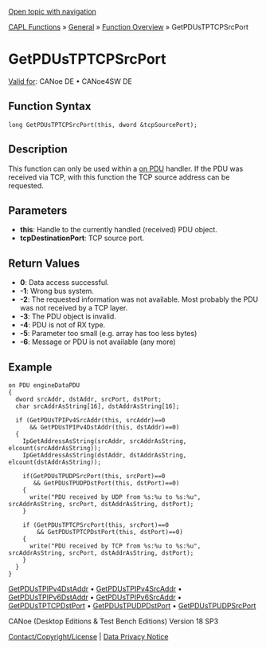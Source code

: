 [Open topic with navigation](../../../../../CANoeDEFamily.htm#Topics/CAPLFunctions/Other/Functions/CAPLfunctionGetPDUsTPTCPSrcPort.md)

[CAPL Functions](../../CAPLfunctions.md) » [General](../CAPLGeneralStartPage.md) » [Function Overview](../CAPLfunctionsGeneralOverview.md) » GetPDUsTPTCPSrcPort

# GetPDUsTPTCPSrcPort

[Valid for](../../../Shared/FeatureAvailability.md): CANoe DE • CANoe4SW DE

## Function Syntax

```
long GetPDUsTPTCPSrcPort(this, dword &tcpSourcePort);
```

## Description

This function can only be used within a [on PDU](../EventProcedures/CAPLfunctionOnPDU.md) handler. If the PDU was received via TCP, with this function the TCP source address can be requested.

## Parameters

- **this**: Handle to the currently handled (received) PDU object.
- **tcpDestinationPort**: TCP source port.

## Return Values

- **0**: Data access successful.
- **-1**: Wrong bus system.
- **-2**: The requested information was not available. Most probably the PDU was not received by a TCP layer.
- **-3**: The PDU object is invalid.
- **-4**: PDU is not of RX type.
- **-5**: Parameter too small (e.g. array has too less bytes)
- **-6**: Message or PDU is not available (any more)

## Example

```plaintext
on PDU engineDataPDU
{
  dword srcAddr, dstAddr, srcPort, dstPort;
  char srcAddrAsString[16], dstAddrAsString[16];

  if (GetPDUsTPIPv4SrcAddr(this, srcAddr)==0
      && GetPDUsTPIPv4DstAddr(this, dstAddr)==0)
  {
    IpGetAddressAsString(srcAddr, srcAddrAsString, elcount(srcAddrAsString));
    IpGetAddressAsString(dstAddr, dstAddrAsString, elcount(dstAddrAsString));

    if(GetPDUsTPUDPSrcPort(this, srcPort)==0
       && GetPDUsTPUDPDstPort(this, dstPort)==0)
    {
      write("PDU received by UDP from %s:%u to %s:%u", srcAddrAsString, srcPort, dstAddrAsString, dstPort);
    }

    if (GetPDUsTPTCPSrcPort(this, srcPort)==0
        && GetPDUsTPTCPDstPort(this, dstPort)==0)
    {
      write("PDU received by TCP from %s:%u to %s:%u", srcAddrAsString, srcPort, dstAddrAsString, dstPort);
    }
  }
}
```

[GetPDUsTPIPv4DstAddr](CAPLfunctionGetPDUsTPIPv4DstAddr.md) • [GetPDUsTPIPv4SrcAddr](CAPLfunctionGetPDUsTPIPv4SrcAddr.md) • [GetPDUsTPIPv6DstAddr](CAPLfunctionGetPDUsTPIPv6DstAddr.md) • [GetPDUsTPIPv6SrcAddr](CAPLfunctionGetPDUsTPIPv6SrcAddr.md) • [GetPDUsTPTCPDstPort](CAPLfunctionGetPDUsTPTCPDstPort.md) • [GetPDUsTPUDPDstPort](CAPLfunctionGetPDUsTPUDPDstPort.md) • [GetPDUsTPUDPSrcPort](CAPLfunctionGetPDUsTPUDPSrcPort.md)

CANoe (Desktop Editions & Test Bench Editions) Version 18 SP3

[Contact/Copyright/License](../../../Shared/ContactCopyrightLicense.md) | [Data Privacy Notice](https://www.vector.com/int/en/company/get-info/privacy-policy/)
